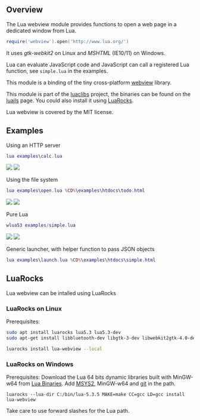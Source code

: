 ## Overview

The Lua webview module provides functions to open a web page in a dedicated window from Lua.

```lua
require('webview').open('http://www.lua.org/')
```

It uses *gtk-webkit2* on Linux and *MSHTML* (IE10/11) on Windows.

Lua can evaluate JavaScript code and JavaScript can call a registered Lua function, see `simple.lua` in the examples.

This module is a binding of the tiny cross-platform [webview](https://github.com/zserge/webview/tree/9c1b0a888aa40039d501c1ea9f60b22a076a25ea) library.

This module is part of the [luaclibs](https://github.com/javalikescript/luaclibs) project,
the binaries can be found on the [luajls](http://javalikescript.free.fr/lua/) page.
You could also install it using [LuaRocks](#luarocks).

Lua webview is covered by the MIT license.

## Examples

Using an HTTP server
```lua
lua examples\calc.lua
```

<img src="https://javalikescript.github.io/lua-webview/screenshots/lua-webview-calc-linux.png" />
<img src="https://javalikescript.github.io/lua-webview/screenshots/lua-webview-calc-windows.png" />

Using the file system
```lua
lua examples\open.lua %CD%\examples\htdocs\todo.html
```

<img src="https://javalikescript.github.io/lua-webview/screenshots/lua-webview-todo-linux.png" />
<img src="https://javalikescript.github.io/lua-webview/screenshots/lua-webview-todo-windows.png" />

Pure Lua
```lua
wlua53 examples/simple.lua
```

<img src="https://javalikescript.github.io/lua-webview/screenshots/lua-webview-simple-linux.png" />
<img src="https://javalikescript.github.io/lua-webview/screenshots/lua-webview-simple-windows.png" />

Generic launcher, with helper function to pass JSON objects
```lua
lua examples\launch.lua %CD%\examples\htdocs\simple.html
```

## LuaRocks

Lua webview can be intalled using LuaRocks

### LuaRocks on Linux

Prerequisites:
```sh
sudo apt install luarocks lua5.3 lua5.3-dev
sudo apt-get install libbluetooth-dev libgtk-3-dev libwebkit2gtk-4.0-dev
```

```sh
luarocks install lua-webview --local
```

### LuaRocks on Windows

Prerequisites:
Download the Lua 64 bits dynamic libraries built with MinGW-w64 from [Lua Binaries](https://sourceforge.net/projects/luabinaries/).
Add [MSYS2](https://www.msys2.org/), MinGW-w64 and [git](https://git-scm.com/) in the path.


```Batchfile
luarocks --lua-dir C:/bin/lua-5.3.5 MAKE=make CC=gcc LD=gcc install lua-webview
```
Take care to use forward slashes for the Lua path.
